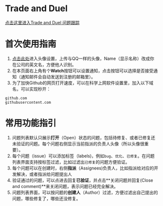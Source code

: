 # Trade and Duel
[点击这里进入Trade and Duel 问题跟踪](https://github.com/aoxu/TradeAndDuel/issues)

# 首次使用指南
1. [点击此处](https://github.com/settings/profile)进入头像设置，上传与QQ一样的头像，Name（显示名称）改成你在公司的英文名，方便他人识别。
2. 在本页面右上角有个**Watch**按钮可以设置通知，点击按钮可以选择是否接受通知（通知邮件会自动发送到注册的邮箱里）。
3. 为了加快Github的网页打开速度，可以在科学上网软件设置里，加入以下域名，可以实现秒开：
```
github.com
githubusercontent.com
```

# 常用功能指引
1. 问题列表默认只展示**打开**（Open）状态的问题，包括待修复、或者已修复还未验证的问题。每个问题右侧显示当前指派的负责人头像（所以头像很重要）。
2. 每个问题（issue）可以添加标签（labels)，例如`bug`、`优化`、`已修复`。在问题列表界面支持按标签过滤，比如过滤出`已修复`的问题方便验证。
3. 每个问题可以在创建时，右侧**指派**（Assignees)负责人，比如指派给对应的开发解决，或者指派给问题提出人
4. 验证通过的问题，可以点进去回复**已验证**，并点击**关闭问题并回复(Close and comment)**来关闭问题，表示问题已经完全解决。
5. 问题列表界面，可以按问题的**创建人**（Author）过滤，方便过滤出自己提出的问题，哪些修复了，哪些还没修复。
